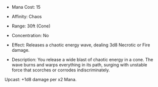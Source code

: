 - Mana Cost: 15
    
- Affinity: Chaos
    
- Range: 30ft (Cone)
    
- Concentration: No
    
- Effect: Releases a chaotic energy wave, dealing 3d8 Necrotic or Fire damage.
    
- Description: You release a wide blast of chaotic energy in a cone. The wave burns and warps everything in its path, surging with unstable force that scorches or corrodes indiscriminately.
    

Upcast: +1d8 damage per x2 Mana.